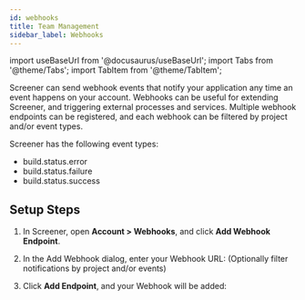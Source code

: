 ```yaml
---
id: webhooks
title: Team Management
sidebar_label: Webhooks
---
```


import useBaseUrl from '@docusaurus/useBaseUrl';
import Tabs from '@theme/Tabs';
import TabItem from '@theme/TabItem';

Screener can send webhook events that notify your application any time an event happens on your account. Webhooks can be useful for extending Screener, and triggering external processes and services. Multiple webhook endpoints can be registered, and each webhook can be filtered by project and/or event types.

Screener has the following event types:

* build.status.error
* build.status.failure
* build.status.success


## Setup Steps

1. In Screener, open **Account > Webhooks**, and click **Add Webhook Endpoint**.

2. In the Add Webhook dialog, enter your Webhook URL:
(Optionally filter notifications by project and/or events)

3. Click **Add Endpoint**, and your Webhook will be added:
